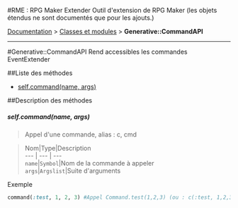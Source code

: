 #RME : RPG Maker Extender
Outil d'extension de RPG Maker
    (les objets étendus ne sont documentés que pour les ajouts.)

[Documentation](README.md) > [Classes et modules](__class-and-module_list.md) > **Generative::CommandAPI**  
- - -  
#Generative::CommandAPI
Rend accessibles les commandes EventExtender

##Liste des méthodes
*    [self.command(name, args)](#selfcommandname-args)


##Description des méthodes
##### self.command(name, args)

> Appel d'une commande, alias : c, cmd

  
> Nom|Type|Description  
--- | --- | ---  
`name`|`Symbol`|Nom de la commande à appeler  
`args`|`Argslist`|Suite d'arguments  




Exemple  
```ruby  
command(:test, 1, 2, 3) #Appel Command.test(1,2,3) (ou : c(:test, 1,2,3) ou cmd(:test, 1,2,3)  
```



